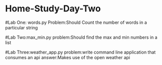 # Home-Study-Day-Two

#Lab One: words.py
Problem:Should Count the number of words in a particular string

#Lab Two:max_min.py
problem:Should find the max and min numbers in a list

#Lab Three:weather_app.py
problem:write command line application that consumes an api
answer:Makes use of the open weather api
